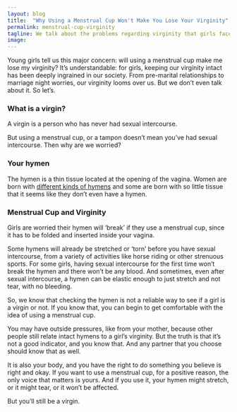 ```yaml
---
layout: blog
title:  "Why Using a Menstrual Cup Won't Make You Lose Your Virginity"
permalink: menstrual-cup-virginity
tagline: We talk about the problems regarding virginity that girls face when using a menstrual cup
image: 
---
```


Young girls tell us this major concern: will using a menstrual cup make me lose my virginity? It’s understandable: for girls, keeping our virginity intact has been deeply ingrained in our society. From pre-marital relationships to marriage night worries, our virginity looms over us. But we don’t even talk about it. So let’s.

### What is a virgin?

A virgin is a person who has never had sexual intercourse.

But using a menstrual cup, or a tampon doesn’t mean you’ve had sexual intercourse. Then why are we worried?

### Your hymen

The hymen is a thin tissue located at the opening of the vagina. Women are born with [different kinds of hymens](https://youngwomenshealth.org/2013/07/10/hymens/) and some are born with so little tissue that it seems like they don’t even have a hymen.

### Menstrual Cup and Virginity

Girls are worried their hymen will ‘break’ if they use a menstrual cup, since it has to be folded and inserted inside your vagina.

Some hymens will already be stretched or ‘torn’ before you have sexual intercourse, from a variety of activities like horse riding or other strenuous sports. For some girls, having sexual intercourse for the first time won’t break the hymen and there won’t be any blood. And sometimes, even after sexual intercourse, a hymen can be elastic enough to just stretch and not tear, with no bleeding.

So, we know that checking the hymen is not a reliable way to see if a girl is a virgin or not. If you know that, you can begin to get comfortable with the idea of using a menstrual cup.

You may have outside pressures, like from your mother, because other people still relate intact hymens to a girl’s virginity. But the truth is that it’s not a good indicator, and you know that. And any partner that you choose should know that as well.

It is also your body, and you have the right to do something you believe is right and okay. If you want to use a menstrual cup, for a positive reason, the only voice that matters is yours. And if you use it, your hymen might stretch, or it might tear, or it won’t be affected.

But you’ll still be a virgin.




